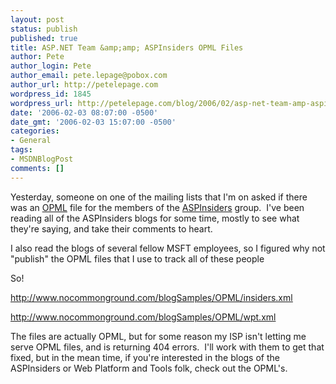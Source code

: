 ```yaml
---
layout: post
status: publish
published: true
title: ASP.NET Team &amp;amp; ASPInsiders OPML Files
author: Pete
author_login: Pete
author_email: pete.lepage@pobox.com
author_url: http://petelepage.com
wordpress_id: 1845
wordpress_url: http://petelepage.com/blog/2006/02/asp-net-team-amp-aspinsiders-opml-files/
date: '2006-02-03 08:07:00 -0500'
date_gmt: '2006-02-03 15:07:00 -0500'
categories:
- General
tags:
- MSDNBlogPost
comments: []
---
```

<p>Yesterday, someone on one of the mailing lists that I'm on asked if there was an <a href="http://www.opml.org/">OPML</a> file for the members of the <a href="http://www.aspinsiders.net/">ASPInsiders</a> group.&nbsp; I've been reading all of the ASPInsiders blogs for some time, mostly to see what they're saying, and take their comments to heart.</p>
<p>I also read the blogs of several fellow&nbsp;MSFT employees, so I figured why not "publish" the OPML files that I use to track all of these people</p>
<p>So!</p>
<p><u><font color="#800080"><a href="http://www.nocommonground.com/blogSamples/OPML/insiders.xml">http://www.nocommonground.com/blogSamples/OPML/insiders.xml</a></font></u></p>
<p><a href="http://www.nocommonground.com/blogSamples/OPML/wpt.xml">http://www.nocommonground.com/blogSamples/OPML/wpt.xml</a></p>
<p>The files are actually OPML, but for some reason my ISP isn't letting me serve OPML files, and is returning 404 errors.&nbsp; I'll work with them to get that fixed, but in the mean time, if you're interested in the blogs of the ASPInsiders or Web Platform and Tools folk, check out the OPML's.</p>
